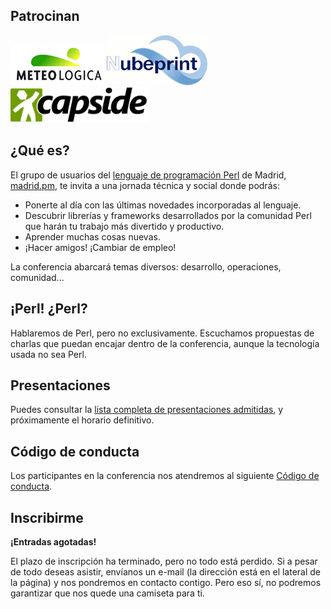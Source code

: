 
## Patrocinan

<a class="sponsor" href="http://meteologica.com" alt="Meteologica"><img src="/static/meteologica.png" /></a>
<a class="sponsor" href="http://www.nubeprint.com" alt="Nubeprint"><img class="sponsor_img" src="/static/nubeprint2.gif" height="80"/></a>
<a class="sponsor" href="https://www.capside.com" alt="Capside"><img class="sponsor_img" src="/static/capside.png" width="220"/></a>

## ¿Qué es?

El grupo de usuarios del [lenguaje de programación Perl](http://perl.org) de Madrid, [madrid.pm](http://madrid.pm.org), te invita a una jornada técnica y social donde podrás:

<ul class="play-right">
<li>Ponerte al día con las últimas novedades incorporadas al lenguaje.</li>
<li>Descubrir librerías y frameworks desarrollados por la comunidad Perl que harán tu trabajo más divertido y productivo.</li>
<li>Aprender muchas cosas nuevas.</li>
<li>¡Hacer amigos! ¡Cambiar de empleo!</li>
</ul>

La conferencia abarcará temas diversos: desarrollo, operaciones, comunidad...


## ¡Perl! ¿Perl?
Hablaremos de Perl, pero no exclusivamente. Escuchamos propuestas de charlas que puedan encajar dentro de la conferencia, aunque la tecnología usada no sea Perl.

## Presentaciones

Puedes consultar la [lista completa de presentaciones admitidas](/page/talks.html), y próximamente el horario definitivo.

## Código de conducta
Los participantes en la conferencia nos atendremos al siguiente [Código de conducta](/page/code-of-conduct.html).


## Inscribirme

**¡Entradas agotadas!**

El plazo de inscripción ha terminado, pero no todo está perdido. Si a pesar de
todo deseas asistir, envíanos un e-mail (la dirección está en el lateral de la
página) y nos pondremos en contacto contigo. Pero eso sí, no podremos
garantizar que nos quede una camiseta para ti.

